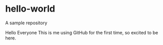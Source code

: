 # hello-world
A sample repository

Hello Everyone
This is me using GitHub for the first time, so excited to be here.
